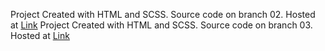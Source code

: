 Project Created with HTML and SCSS. Source code on branch 02. Hosted at [Link](https://gorgeous-tanuki-8c3780.netlify.app/)
Project Created with HTML and SCSS. Source code on branch 03. Hosted at [Link](https://647e393faf33ac11b1e1cf1c--verdant-melomakarona-4f3117.netlify.app/)

